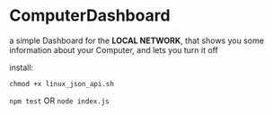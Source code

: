 # ComputerDashboard
a simple Dashboard for the **LOCAL NETWORK**, that shows you some information about your Computer, and lets you turn it off

install:  
```
chmod +x linux_json_api.sh
```  
```npm test``` OR ```node index.js```
